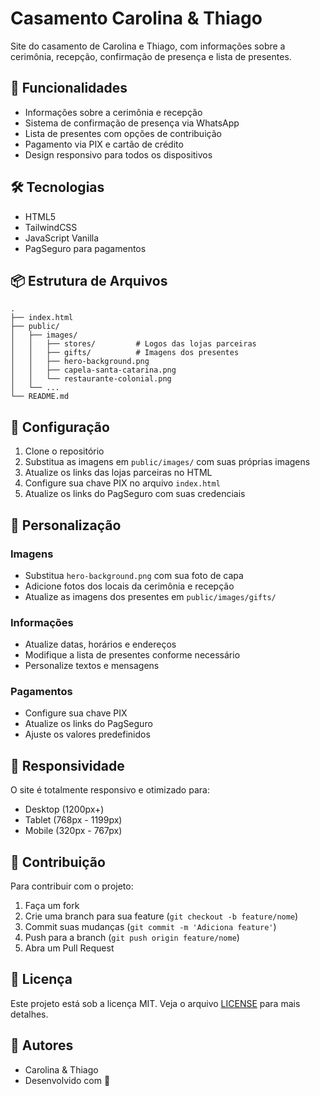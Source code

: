 # Casamento Carolina & Thiago

Site do casamento de Carolina e Thiago, com informações sobre a cerimônia, recepção, confirmação de presença e lista de presentes.

## 🎯 Funcionalidades

- Informações sobre a cerimônia e recepção
- Sistema de confirmação de presença via WhatsApp
- Lista de presentes com opções de contribuição
- Pagamento via PIX e cartão de crédito
- Design responsivo para todos os dispositivos

## 🛠 Tecnologias

- HTML5
- TailwindCSS
- JavaScript Vanilla
- PagSeguro para pagamentos

## 📦 Estrutura de Arquivos

```
.
├── index.html
├── public/
│   ├── images/
│   │   ├── stores/         # Logos das lojas parceiras
│   │   ├── gifts/          # Imagens dos presentes
│   │   ├── hero-background.png
│   │   ├── capela-santa-catarina.png
│   │   └── restaurante-colonial.png
│   └── ...
└── README.md
```

## 🚀 Configuração

1. Clone o repositório
2. Substitua as imagens em `public/images/` com suas próprias imagens
3. Atualize os links das lojas parceiras no HTML
4. Configure sua chave PIX no arquivo `index.html`
5. Atualize os links do PagSeguro com suas credenciais

## 📝 Personalização

### Imagens
- Substitua `hero-background.png` com sua foto de capa
- Adicione fotos dos locais da cerimônia e recepção
- Atualize as imagens dos presentes em `public/images/gifts/`

### Informações
- Atualize datas, horários e endereços
- Modifique a lista de presentes conforme necessário
- Personalize textos e mensagens

### Pagamentos
- Configure sua chave PIX
- Atualize os links do PagSeguro
- Ajuste os valores predefinidos

## 📱 Responsividade

O site é totalmente responsivo e otimizado para:
- Desktop (1200px+)
- Tablet (768px - 1199px)
- Mobile (320px - 767px)

## 🤝 Contribuição

Para contribuir com o projeto:
1. Faça um fork
2. Crie uma branch para sua feature (`git checkout -b feature/nome`)
3. Commit suas mudanças (`git commit -m 'Adiciona feature'`)
4. Push para a branch (`git push origin feature/nome`)
5. Abra um Pull Request

## 📄 Licença

Este projeto está sob a licença MIT. Veja o arquivo [LICENSE](LICENSE) para mais detalhes.

## 👥 Autores

- Carolina & Thiago
- Desenvolvido com 🤍 